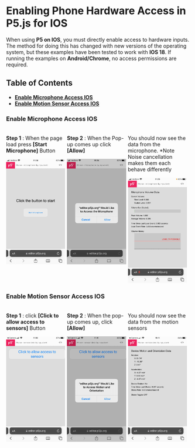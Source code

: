 # Enabling Phone Hardware Access in P5.js for IOS
When using **P5 on IOS**, you must directly enable access to hardware inputs. The method for doing this has changed with new versions of the operating system, but these examples have been tested to work with **IOS 18**. 
If running the examples on **Android/Chrome**, no access permissions are required.

## Table of Contents
- [**Enable Microphone Access IOS**](#enable-microphone-access-ios)
- [**Enable Motion Sensor Access IOS**](#enable-motion-sensor-access-ios)

### Enable Microphone Access IOS

<div style="display: flex; flex-direction: row; gap: 5px; margin: 20px 0;">
    <div style="width: 32%;">
        <p><strong>Step 1</strong> : When the page load press <strong>[Start Microphone]</strong> Button</p>
        <img src="../images/microphone_1.jpg" alt="Step 1 Microphone" style="width: 100%;"/>
    </div>
    <div style="width: 32%;">
        <p><strong>Step 2</strong> : When the Pop-up comes up click <strong>[Allow]</strong></p>
        <img src="../images/microphone_2.jpg" alt="Step 2 Microphone" style="width: 100%;"/>
    </div>
    <div style="width: 32%;">
        <p>You should now see the data from the microphone. *Note Noise cancellation makes them each behave differently</p>
        <img src="../images/microphone_3.jpg" alt="Step 3 Microphone" style="width: 100%;"/>
    </div>
</div>

### Enable Motion Sensor Access IOS

<div style="display: flex; flex-direction: row; gap: 5px; margin: 20px 0;">
    <div style="width: 32%;">
        <p><strong>Step 1</strong> : click <strong>[Click to allow access to sensors]</strong> Button</p>
        <img src="../images/motion_1.jpg" alt="Step 1 Motion" style="width: 100%;"/>
    </div>
    <div style="width: 32%;">
        <p><strong>Step 2</strong> : When the pop-up comes up, click <strong>[Allow]</strong></p>
        <img src="../images/motion_2.jpg" alt="Step 2 Motion" style="width: 100%;"/>
    </div>
    <div style="width: 32%;">
        <p>You should now see the data from the motion sensors</p>
        <img src="../images/motion_3.jpg" alt="Step 3 Motion" style="width: 100%;"/>
    </div>
</div>